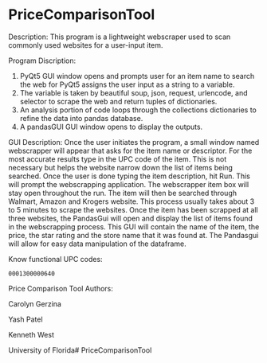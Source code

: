 # PriceComparisonTool

Description: This program is a lightweight webscraper used to scan commonly used websites for a user-input item. 

Program Discription:
1. PyQt5 GUI window opens and prompts user for an item name to search the web for
PyQt5 assigns the user input as a string to a variable.
2. The variable is taken by beautiful soup, json, request, urlencode, and selector to scrape the web and return tuples of dictionaries.
3. An analysis portion of code loops through the collections dictionaries to refine the data into pandas database.
4. A pandasGUI GUI window opens to display the outputs.

GUI Description: Once the user initiates the program, a small window named webscrapper will appear that asks for the item name or descriptor.
For the most accurate results type in the UPC code of the item. This is not necessary but helps the website narrow down the list of items being searched.
Once the user is done typing the item description, hit Run. This will prompt the webscrapping application. The webscrapper item box will stay open throughout 
the run. The item will then be searched through Walmart, Amazon and Krogers website. This process usually takes about 3 to 5 minutes to scrape the websites.
Once the item has been scrapped at all three websites, the PandasGui will open and display the list of items found in the webscrapping process. This GUI will 
contain the name of the item, the price, the star rating and the store name that it was found at. The Pandasgui will allow for easy data manipulation of the dataframe.

Know functional UPC codes:
	
	0001300000640

Price Comparison Tool Authors:

Carolyn Gerzina

Yash Patel

Kenneth West


University of Florida# PriceComparisonTool
